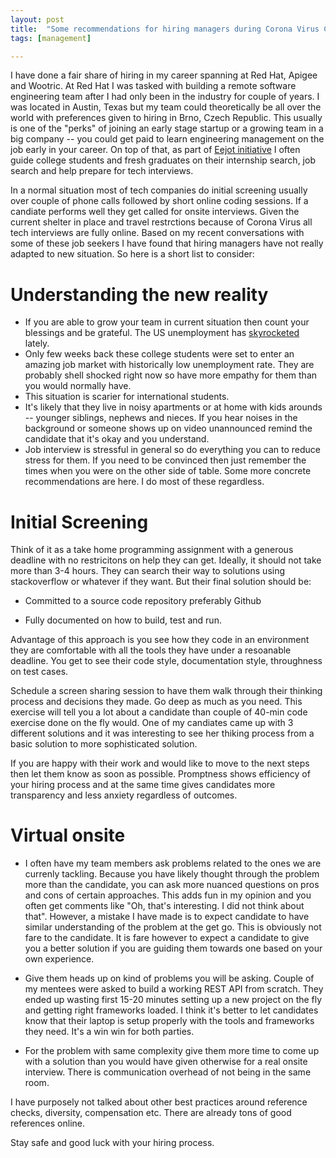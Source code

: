 ```yaml
---
layout: post
title:  "Some recommendations for hiring managers during Corona Virus Crisis"
tags: [management]

---
```


I have done a fair share of hiring in my career spanning at Red Hat, Apigee and Wootric. At Red Hat I was tasked with building a remote software engineering team after I had only been in the industry for couple of years. I was located in Austin, Texas but my team could theoretically be all over the world with preferences given to hiring in Brno, Czech Republic. This usually is one of the "perks" of joining an early stage startup or a growing team in a big company -- you could get paid to learn engineering management on the job early in your career. On top of that, as part of [Eejot initiative](www.eejot.org) I often guide college students and fresh graduates on their internship search, job search and help prepare for tech interviews. 

In a normal situation most of tech companies do initial screening usually over couple of phone calls followed by short online coding sessions. If a candiate performs well they get called for onsite interviews. Given the current shelter in place and travel restrctions because of Corona Virus all tech interviews are fully online. Based on my recent conversations with some of these job seekers I have found that hiring managers have not really adapted to new situation. So here is a short list to consider:

# Understanding the new reality

* If you are able to grow your team in current situation then count your blessings and be grateful. The US unemployment has [skyrocketed](https://fortune.com/2020/04/16/us-unemployment-rate-numbers-claims-this-week-total/) lately. 
* Only few weeks back these college students were set to enter an amazing job market with historically low unemployment rate. They are probably shell shocked right now so have more empathy for them than you would normally have.
* This situation is scarier for international students. 
* It's likely that they live in noisy apartments or at home with kids arounds -- younger siblings, nephews and nieces. If you hear noises in the background or someone shows up on video unannounced remind the candidate that it's okay and you understand.  
* Job interview is stressful in general so do everything you can to reduce stress for them. If you need to be convinced then just remember the times when you were on the other side of table. Some more concrete recommendations are here. I do most of these regardless.

# Initial Screening

Think of it as a take home programming assignment with a generous deadline with no restricitons on help they can get. Ideally, it should not take more than 3-4 hours. They can search their way to solutions using stackoverflow or whatever if they want. But their final solution should be: 

- Committed to a source code repository preferably Github

- Fully documented on how to build, test and run.

Advantage of this approach is you see how they code in an environment they are comfortable with all the tools they have under a resoanable deadline. You get to see their code style, documentation style, throughness on test cases.

Schedule a screen sharing session to have them walk through their thinking process and decisions they made. Go deep as much as you need. This exercise will tell you a lot about a candidate than couple of 40-min code exercise done on the fly would. One of my candiates came up with 3 different solutions and it was interesting to see her thiking process from a basic solution to more sophisticated solution.

If you are happy with their work and would like to move to the next steps then let them know as soon as possible. Promptness shows efficiency of your hiring process and at the same time gives candidates more transparency and less anxiety regardless of outcomes. 

# Virtual onsite

- I often have my team members ask problems related to the ones we are currenly tackling. Because you have likely thought through the problem more than the candidate, you can ask more nuanced questions on pros and cons of certain approaches. This adds fun in my opinion and you often get comments like "Oh, that's interesting. I did not think about that".  However, a mistake I have made is to expect candidate to have similar understanding of the problem at the get go. This is obviously not fare to the candidate. It is fare however to expect a candidate to give you a better solution if you are guiding them towards one based on your own experience.

- Give them heads up on kind of problems you will be asking. Couple of my mentees were asked to build a working REST API from scratch. They ended up wasting first 15-20 minutes setting up a new project on the fly and getting right frameworks loaded. I think it's better to let candidates know that their laptop is setup properly with the tools and frameworks they need. It's a win win for both parties.

- For the problem with same complexity give them more time to come up with a solution than  you would have given otherwise for a real onsite interview. There is communication overhead of not being in the same room.

I have purposely not talked about other best practices around reference checks, diversity, compensation etc. There are already tons of good references online.

Stay safe and good luck with your hiring process.





